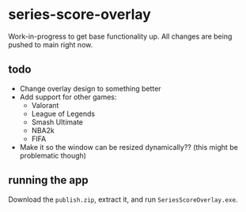 # series-score-overlay
Work-in-progress to get base functionality up. All changes are being pushed to main right now.

## todo
* Change overlay design to something better
* Add support for other games:
  - Valorant
  - League of Legends
  - Smash Ultimate
  - NBA2k
  - FIFA
* Make it so the window can be resized dynamically?? (this might be problematic though)

## running the app
Download the `publish.zip`, extract it, and run `SeriesScoreOverlay.exe`.
